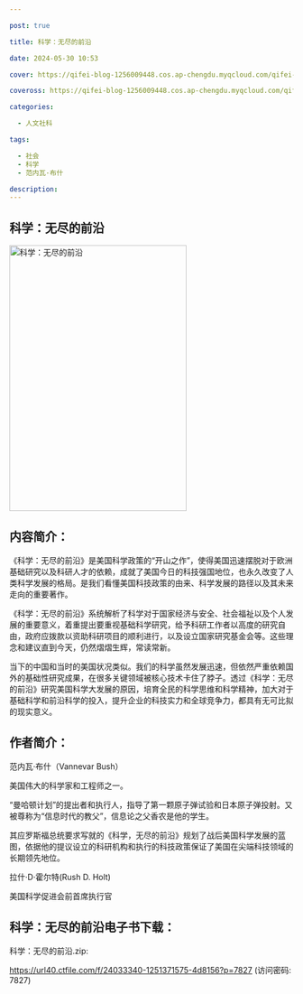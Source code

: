 ```yaml
---

post: true

title: 科学：无尽的前沿

date: 2024-05-30 10:53

cover: https://qifei-blog-1256009448.cos.ap-chengdu.myqcloud.com/qifei-blog/s33890947.jpg

coveross: https://qifei-blog-1256009448.cos.ap-chengdu.myqcloud.com/qifei-blog/s33890947.jpg

categories:

  - 人文社科

tags:

  - 社会
  - 科学
  - 范内瓦·布什

description:
---
```


## 科学：无尽的前沿

<img alt="科学：无尽的前沿" class="aligncenter loading" data-was-processed="true" decoding="async" fetchpriority="high" height="471" src="https://qifei-blog-1256009448.cos.ap-chengdu.myqcloud.com/qifei-blog/s33890947.jpg" style="cursor: zoom-in;" width="314"/>

## 内容简介：

《科学：无尽的前沿》是美国科学政策的“开山之作”，使得美国迅速摆脱对于欧洲基础研究以及科研人才的依赖，成就了美国今日的科技强国地位，也永久改变了人类科学发展的格局。是我们看懂美国科技政策的由来、科学发展的路径以及其未来走向的重要著作。

《科学：无尽的前沿》系统解析了科学对于国家经济与安全、社会福祉以及个人发展的重要意义，着重提出要重视基础科学研究，给予科研工作者以高度的研究自由，政府应拨款以资助科研项目的顺利进行，以及设立国家研究基金会等。这些理念和建议直到今天，仍然熠熠生辉，常读常新。

当下的中国和当时的美国状况类似。我们的科学虽然发展迅速，但依然严重依赖国外的基础性研究成果，在很多关键领域被核心技术卡住了脖子。透过《科学：无尽的前沿》研究美国科学大发展的原因，培育全民的科学思维和科学精神，加大对于基础科学和前沿科学的投入，提升企业的科技实力和全球竞争力，都具有无可比拟的现实意义。

## 作者简介：

范内瓦·布什（Vannevar Bush）

美国伟大的科学家和工程师之一。

“曼哈顿计划”的提出者和执行人，指导了第一颗原子弹试验和日本原子弹投射。又被尊称为“信息时代的教父”，信息论之父香农是他的学生。

其应罗斯福总统要求写就的《科学，无尽的前沿》规划了战后美国科学发展的蓝图，依据他的提议设立的科研机构和执行的科技政策保证了美国在尖端科技领域的长期领先地位。

拉什·D·霍尔特(Rush D. Holt)

美国科学促进会前首席执行官

## 科学：无尽的前沿电子书下载：

科学：无尽的前沿.zip: 

https://url40.ctfile.com/f/24033340-1251371575-4d8156?p=7827 (访问密码: 7827)
